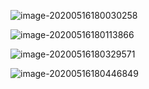 ![image-20200516180030258](https://tva1.sinaimg.cn/large/007S8ZIlgy1gewej9w1qlj31cu0k8jxi.jpg)

![image-20200516180113866](https://tva1.sinaimg.cn/large/007S8ZIlgy1gewejckdnnj31cu06ognm.jpg)

![image-20200516180329571](https://tva1.sinaimg.cn/large/007S8ZIlgy1gewejfdhuyj31cu06ogry.jpg)

![image-20200516180446849](https://tva1.sinaimg.cn/large/007S8ZIlgy1gewejiyuxsj31cu07uacv.jpg)

